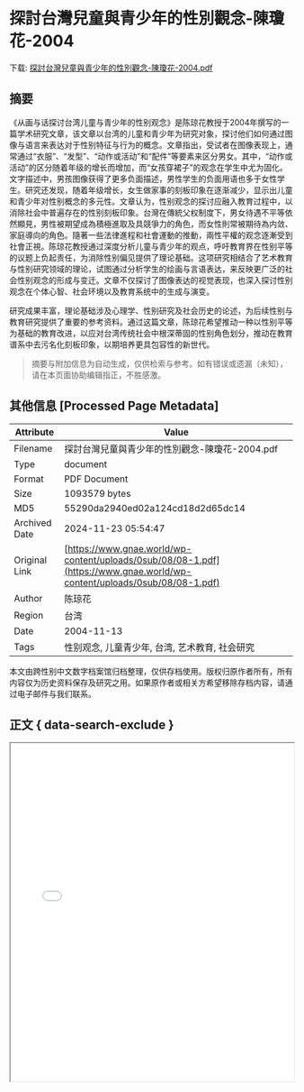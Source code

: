 # 探討台灣兒童與青少年的性別觀念-陳瓊花-2004

<!-- tcd_download_link -->
下载: <a href="../探討台灣兒童與青少年的性別觀念-陳瓊花-2004.pdf" download>探討台灣兒童與青少年的性別觀念-陳瓊花-2004.pdf</a>
<!-- tcd_download_link_end -->

## 摘要

<!-- tcd_abstract -->
《从画与话探讨台湾儿童与青少年的性别观念》是陈琼花教授于2004年撰写的一篇学术研究文章，该文章以台湾的儿童和青少年为研究对象，探讨他们如何通过图像与语言来表达对于性别特征与行为的概念。文章指出，受试者在图像表现上，通常通过“衣服”、“发型”、“动作或活动”和“配件”等要素来区分男女。其中，“动作或活动”的区分随着年级的增长而增加，而“女孩穿裙子”的观念在学生中尤为固化。文字描述中，男孩图像获得了更多负面描述，男性学生的负面用语也多于女性学生。研究还发现，随着年级增长，女生做家事的刻板印象在逐渐减少，显示出儿童和青少年对性别概念的多元性。文章认为，性别观念的探讨应融入教育过程中，以消除社会中普遍存在的性别刻板印象。台灣在傳統父权制度下，男女待遇不平等依然顯見，男性被期望成為積極進取及具競爭力的角色，而女性則常被期待為内敛、家庭導向的角色。隨著一些法律進程和社會運動的推動，兩性平權的观念逐漸受到社會正視。陈琼花教授通过深度分析儿童与青少年的观点，呼吁教育界在性别平等的议题上负起责任，为消除性别偏见提供了理论基础。这项研究相结合了艺术教育与性别研究领域的理论，试图通过分析学生的绘画与言语表达，来反映更广泛的社会性别观念的形成与变迁。文章不仅探讨了图像表达的视觉表现，也深入探讨性别观念在个体心智、社会环境以及教育系统中的生成与演变。

研究成果丰富，理论基础涉及心理学、性别研究及社会历史的论述，为后续性别与教育研究提供了重要的参考资料。通过这篇文章，陈琼花希望推动一种以性别平等为基础的教育改进，以应对台湾传统社会中根深蒂固的性别角色划分，推动在教育谱系中去污名化刻板印象，以期培养更具包容性的新世代。

<!-- tcd_abstract_end -->

> 摘要与附加信息为自动生成，仅供检索与参考。如有错误或遗漏（未知），请在本页面协助编辑指正，不胜感激。

## 其他信息 [Processed Page Metadata]

| Attribute       | Value                                  |
|-----------------|----------------------------------------|
| Filename        | 探討台灣兒童與青少年的性別觀念-陳瓊花-2004.pdf                             |
| Type            | document                                 |
| Format          | PDF Document                               |
| Size            | 1093579 bytes                           |
| MD5             | 55290da2940ed02a124cd18d2d65dc14                                  |
| Archived Date   | 2024-11-23 05:54:47                             |
| Original Link   | [https://www.gnae.world/wp-content/uploads/0sub/08/08-1.pdf](https://www.gnae.world/wp-content/uploads/0sub/08/08-1.pdf)                         |
| Author          | 陈琼花                               |
| Region          | 台湾                               |
| Date            | 2004-11-13                                 |
| Tags            | 性别观念, 儿童青少年, 台湾, 艺术教育, 社会研究                                 |

本文由跨性别中文数字档案馆归档整理，仅供存档使用。版权归原作者所有，所有内容仅为历史资料保存及研究之用。如果原作者或相关方希望移除存档内容，请通过电子邮件与我们联系。

## 正文 { data-search-exclude }

<!-- tcd_main_text -->
<iframe src="../探討台灣兒童與青少年的性別觀念-陳瓊花-2004.pdf" width="100%" height="600px">
    <p>无法显示PDF，请下载查看。</p>
</iframe>
<!-- tcd_main_text_end -->

